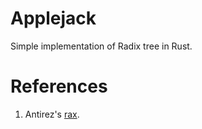 # Applejack

Simple implementation of Radix tree in Rust.

# References

1. Antirez's [rax](https://github.com/antirez/rax).
